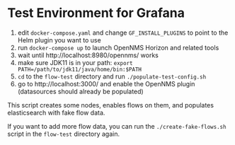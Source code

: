 # Test Environment for Grafana

1. edit `docker-compose.yaml` and change `GF_INSTALL_PLUGINS` to point to the Helm plugin you want to use
2. run `docker-compose up` to launch OpenNMS Horizon and related tools
3. wait until http://localhost:8980/opennms/ works
4. make sure JDK11 is in your path: `export PATH=/path/to/jdk11/java/home/bin:$PATH`
5. `cd` to the `flow-test` directory and run `./populate-test-config.sh`
6. go to http://localhost:3000/ and enable the OpenNMS plugin (datasources should already be populated)

This script creates some nodes, enables flows on them, and populates elasticsearch with fake flow data.

If you want to add more flow data, you can run the `./create-fake-flows.sh` script in the `flow-test` directory again.
